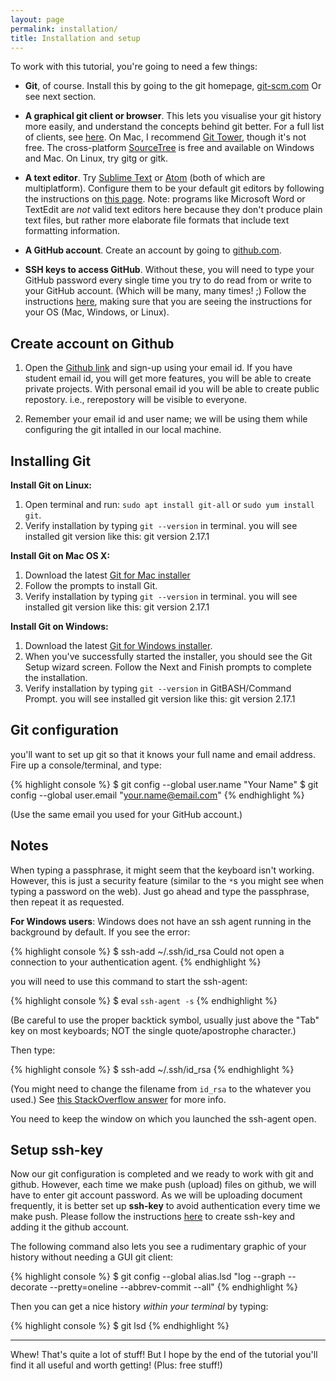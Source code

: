 ```yaml
---
layout: page
permalink: installation/
title: Installation and setup
---
```


To work with this tutorial, you're going to need a few things:

- **Git**, of course. Install this by going to the git homepage,
  [git-scm.com](http://git-scm.com) Or see next section. 

- **A graphical git client or browser**. This lets you visualise your git
  history more easily, and understand the concepts behind git better. For a
  full list of clients, see [here](http://git-scm.com/downloads/guis). On Mac,
  I recommend [Git Tower](https://www.git-tower.com), though it's not free. The
  cross-platform [SourceTree](https://www.sourcetreeapp.com/) is free and
  available on Windows and Mac. On Linux, try gitg or gitk.
- **A text editor**. Try [Sublime Text](http://www.sublimetext.com)
  or [Atom](https://atom.io) (both of which are multiplatform). Configure them
  to be your default git editors by following the instructions on
  [this page](https://help.github.com/articles/associating-text-editors-with-git/).
  Note: programs like Microsoft Word or TextEdit are *not* valid text editors
  here because they don't produce plain text files, but rather more elaborate
  file formats that include text formatting information.
- **A GitHub account**. Create an account by going to
  [github.com](https://github.com).
- **SSH keys to access GitHub**. Without these, you will need to type your
  GitHub password every single time you try to do read from or write to your
  GitHub account. (Which will be many, many times! ;) Follow the instructions
  [here](https://help.github.com/articles/generating-ssh-keys/), making sure
  that you are seeing the instructions for your OS (Mac, Windows, or Linux).



## Create account on Github

1. Open the [Github link](https://github.com) and sign-up using your email id. 
   If you have student email id, you will get more features, you will be able to 
   create private projects. With personal email id you will be able to create 
   public repostory. i.e., rerepostory will be visible to everyone.

2. Remember your email id and user name; we will be using them while configuring the git intalled in our local machine.

## Installing Git

  **Install Git on Linux:**

  1. Open terminal and run: `sudo apt install git-all` or `sudo yum install git`.
  2. Verify installation by typing `git --version` in terminal. you will see installed git version like this: git version 2.17.1


  **Install Git on Mac OS X:**

  1. Download the latest [Git for Mac installer](https://sourceforge.net/projects/git-osx-installer/files/)
  2. Follow the prompts to install Git.
  3. Verify installation by typing `git --version` in terminal. you will see installed git version like this: git version 2.17.1
 
  **Install Git on Windows:**

  1. Download the latest [Git for Windows installer](https://git-for-windows.github.io/).
  2. When you've successfully started the installer, you should see the Git Setup wizard screen. 
  Follow the Next and Finish prompts to complete the installation. 
  3. Verify installation by typing `git --version` in GitBASH/Command Prompt. you will see installed git version like this: git version 2.17.1


## Git configuration

you'll want to set up git so that it knows your full name and
email address. Fire up a console/terminal, and type:

{% highlight console %}
$ git config --global user.name "Your Name"
$ git config --global user.email "your.name@email.com"
{% endhighlight %}

(Use the same email you used for your GitHub account.)


## Notes

When typing a passphrase, it might seem that the keyboard isn't working.
However, this is just a security feature (similar to the `*`s you might see
when typing a password on the web). Just go ahead and type the passphrase,
then repeat it as requested.


**For Windows users**: Windows does not have an ssh agent running in the
background by default. If you see the error:

{% highlight console %}
$ ssh-add ~/.ssh/id_rsa
Could not open a connection to your authentication agent.
{% endhighlight %}

you will need to use this command to start the ssh-agent:

{% highlight console %}
$ eval `ssh-agent -s`
{% endhighlight %}

(Be careful to use the proper backtick symbol, usually just above the "Tab"
key on most keyboards; NOT the single quote/apostrophe character.)

Then type:

{% highlight console %}
$ ssh-add ~/.ssh/id_rsa
{% endhighlight %}

(You might need to change the filename from `id_rsa` to the whatever you used.)
See [this StackOverflow answer](http://stackoverflow.com/a/17848593) for more
info.

You need to keep the window on which you launched the ssh-agent open.


## Setup ssh-key

Now our git configuration is completed and we ready to work with git and github. However, each time we make push (upload) 
files on github, we will have to enter git account password. As we will be uploading document frequently,
it is better set up **ssh-key** to avoid authentication every time we make push. Please follow the instructions
[here](https://help.github.com/en/enterprise/2.17/user/github/authenticating-to-github/generating-a-new-ssh-key-and-adding-it-to-the-ssh-agent) 
to create ssh-key and adding it the github account.



The following command also lets you see a rudimentary graphic of your history
without needing a GUI git client:

{% highlight console %}
$ git config --global alias.lsd "log --graph --decorate --pretty=oneline --abbrev-commit --all"
{% endhighlight %}

Then you can get a nice history *within your terminal* by typing:

{% highlight console %}
$ git lsd
{% endhighlight %}

---

Whew! That's quite a lot of stuff! But I hope by the end of the tutorial you'll
find it all useful and worth getting! (Plus: free stuff!)
